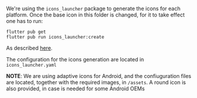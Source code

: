 We're using the `icons_launcher` package to generate the icons for each platform.
Once the base icon in this folder is changed, for it to take effect one has to run:

```
flutter pub get
flutter pub run icons_launcher:create
```

As described [here](https://pub.dev/packages/icons_launcher).

The configuration for the icons generation are located in `icons_launcher.yaml`

**NOTE**: We are using adaptive icons for Android, and the confiuguration files are located, together with the required images, in `/assets`.
A round icon is also provided, in case is needed for some Android OEMs
